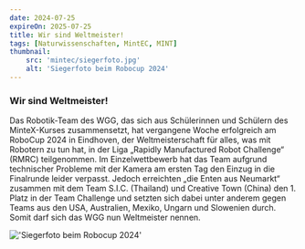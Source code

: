 ```yaml
---
date: 2024-07-25
expireOn: 2025-07-25
title: Wir sind Weltmeister!
tags: [Naturwissenschaften, MintEC, MINT]
thumbnail:
    src: 'mintec/siegerfoto.jpg'
    alt: 'Siegerfoto beim Robocup 2024'
---
```


### Wir sind Weltmeister!

Das Robotik-Team des WGG, das sich aus Schülerinnen und Schülern des MinteX-Kurses zusammensetzt, hat vergangene Woche erfolgreich am RoboCup 2024 in Eindhoven, der Weltmeisterschaft für alles, was mit Robotern zu tun hat, in der Liga „Rapidly Manufactured Robot Challenge“ (RMRC) teilgenommen. Im Einzelwettbewerb hat das Team aufgrund technischer Probleme mit der Kamera am ersten Tag den Einzug in die Finalrunde leider verpasst. Jedoch erreichten „die Enten aus Neumarkt“ zusammen mit dem Team S.I.C. (Thailand) und Creative Town (China) den 1. Platz in der Team Challenge und setzten sich dabei unter anderem gegen Teams aus den USA, Australien, Mexiko, Ungarn und Slowenien durch. Somit darf sich das WGG nun Weltmeister nennen.

!['Siegerfoto beim Robocup 2024'](images/mintec/siegerfoto.jpg)